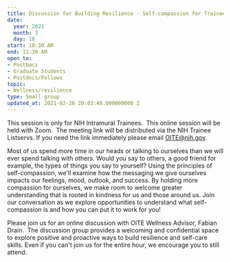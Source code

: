```yaml
---
title: Discussion for Building Resilience - Self-compassion for Trainees
date:
  year: 2021
  month: 3
  day: 18
start: 10:30 AM
end: 11:30 AM
open_to:
- Postbacs
- Graduate Students
- Postdocs/Fellows
topic:
- Wellness/resilience
type: Small group
updated_at: 2021-02-26 20:03:48.000000000 Z
---
```

This session is only for NIH Intramural Trainees.  This online session
will be held with Zoom.  The meeting link will be distributed via the
NIH Trainee Listservs. If you need the link immediately please email
OITE@nih.gov.

Most of us spend more time in our heads or talking to ourselves than we
will ever spend talking with others. Would you say to others, a good
friend for example, the types of things you say to yourself? Using the
principles of self-compassion, we'll examine how the messaging we give
ourselves impacts our feelings, mood, outlook, and success. By holding
more compassion for ourselves, we make room to welcome greater
understanding that is rooted in kindness for us and those around us.
Join our conversation as we explore opportunities to understand what
self-compassion is and how you can put it to work for you! 

Please join us for an online discussion with OITE Wellness Advisor,
Fabian Drain.  The discussion group provides a welcoming and
confidential space to explore positive and proactive ways to build
resilience and self-care skills. Even if you can\'t join us for the
entire hour, we encourage you to still attend.  

<span style="font-family: arial, helvetica, sans-serif; font-size:
10pt;"> </span>

 

 
